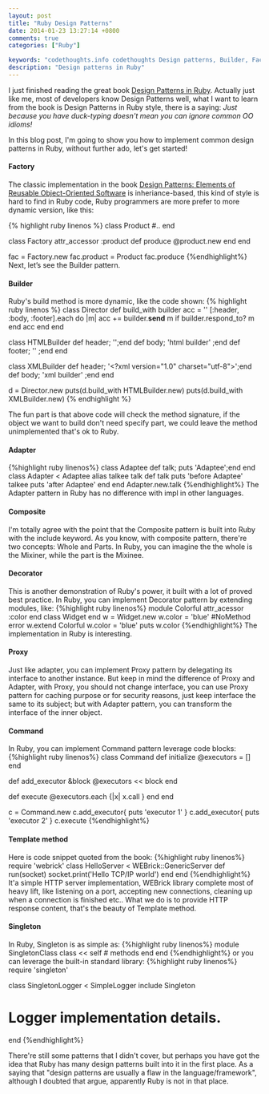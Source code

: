 ```yaml
---
layout: post
title: "Ruby Design Patterns"
date: 2014-01-23 13:27:14 +0800
comments: true
categories: ["Ruby"]

keywords: "codethoughts.info codethoughts Design patterns, Builder, Factory, Builder, Composite, Decorator, Proxy, Command, Singleton"
description: "Design patterns in Ruby"
---
```


I just finished reading the great book [Design Patterns in Ruby](http://www.amazon.com/Design-Patterns-Ruby-Russ-Olsen/dp/0321490452). Actually just like me, most of developers know Design Patterns well, what I want to learn from the book is Design Patterns in Ruby style, there is a saying: *Just because you have duck-typing doesn't mean you can ignore common OO idioms!*

In this blog post, I'm going to show you how to implement common design patterns in Ruby, without further ado, let's get started!

#### Factory
The classic implementation in the book [Design Patterns: Elements of Reusable Object-Oriented Software](http://www.amazon.com/Design-Patterns-Elements-Reusable-Object-Oriented/dp/0201633612/ref=sr_1_1?s=books&ie=UTF8&qid=1390451541&sr=1-1&keywords=design+patterns) is inheriance-based, this kind of style is hard to find in Ruby code, Ruby programmers are more prefer to more dynamic version, like this:

{% highlight ruby linenos %}
class Product
  #..
end

class Factory
  attr_accessor :product
  def produce
    @product.new
  end
end

fac = Factory.new
fac.product = Product
fac.produce
{%endhighlight%}
Next, let’s see the Builder pattern.


#### Builder
Ruby's build method is more dynamic, like the code shown:
{% highlight ruby linenos %}
class Director
  def build_with builder
    acc = ''
    [:header, :body, :footer].each do |m|
      acc += builder.__send__ m if builder.respond_to? m
    end
    acc
  end
end

class HTMLBuilder
  def header; '<html><title>html builder</title>';end
  def body;   '<body>html builder</body>'        ;end
  def footer; '</html>'                          ;end
end

class XMLBuilder
  def header; '<?xml version="1.0" charset="utf-8">';end
  def body;   '<root>xml builder</root>'            ;end
end

d = Director.new
puts(d.build_with HTMLBuilder.new)
puts(d.build_with XMLBuilder.new)
{% endhighlight %}

The fun part is that above code will check the method signature, if the object we want to build don't need specify part, we could leave the method unimplemented that's ok to Ruby.

#### Adapter
{%highlight ruby linenos%}
class Adaptee
  def talk; puts 'Adaptee';end
end
class Adapter < Adaptee
  alias talkee talk
  def talk
    puts 'before Adaptee'
    talkee
    puts 'after Adaptee'
  end
end
Adapter.new.talk
{%endhighlight%}
The Adapter pattern in Ruby has no difference with impl in other languages.

#### Composite
I'm totally agree with the point that the Composite pattern is built into Ruby with the include keyword. As you know, with composite pattern, there're two concepts: Whole and Parts. In Ruby, you can imagine the the whole is the Mixiner, while the part is the Mixinee.

#### Decorator
This is another demonstration of Ruby's power, it built with a lot of proved best practice. In Ruby, you can implement Decorator pattern by extending modules, like:
{%highlight ruby linenos%}
module Colorful
  attr_acessor :color
end
class Widget
end
w = Widget.new
w.color = 'blue' #NoMethod error
w.extend Colorful
w.color = 'blue'
puts w.color
{%endhighlight%}
The implementation in Ruby is interesting.

#### Proxy
Just like adapter, you can implement Proxy pattern by delegating its interface to another instance. But keep in mind the difference of Proxy and Adapter, with Proxy, you should not change interface, you can use Proxy pattern for caching purpose or for security reasons, just keep interface the same to its subject; but with Adapter pattern, you can transform the interface of the inner object.

#### Command
In Ruby, you can implement Command pattern leverage code blocks:
{%highlight ruby linenos%}
class Command
  def initialize
    @executors = []
  end

  def add_executor &block
    @executors << block
  end

  def execute
    @executors.each {|x| x.call }
  end
end

c = Command.new
c.add_executor{ puts 'executor 1' }
c.add_executor{ puts 'executor 2' }
c.execute
{%endhighlight%}

#### Template method
Here is code snippet quoted from the book:
{%highlight ruby linenos%}
require 'webrick'
class HelloServer < WEBrick::GenericServer
  def run(socket)
    socket.print('Hello TCP/IP world')
  end
end
{%endhighlight%}
It'a simple HTTP server implementation, WEBrick library complete most of heavy lift, like listening on a port, accepting new connections, cleaning up when a connection is finished etc.. What we do is to provide HTTP response content, that's the beauty of Template method.

#### Singleton
In Ruby, Singleton is as simple as:
{%highlight ruby linenos%}
module SingletonClass
  class << self
    # methods
  end
end
{%endhighlight%}
or you can leverage the built-in standard library:
{%highlight ruby linenos%}
require 'singleton'

class SingletonLogger < SimpleLogger
  include Singleton
  # Logger implementation details.
end
{%endhighlight%}

There're still some patterns that I didn't cover, but perhaps you have got the idea that Ruby has many design patterns built into it in the first place. As a saying that "design patterns are usually a flaw in the language/framework", although I doubted that argue, apparently Ruby is not in that place.

